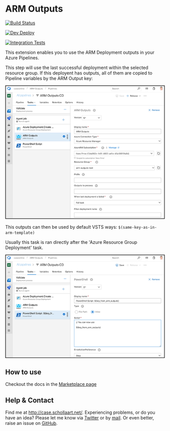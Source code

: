 # ARM Outputs

[![Build Status](https://caseonline.visualstudio.com/ARM%20Outputs/_apis/build/status/ARM%20Outputs-CI?branchName=dev)](https://caseonline.visualstudio.com/ARM%20Outputs/_build/latest?definitionId=19?branchName=dev)

[![Dev Deploy](https://caseonline.vsrm.visualstudio.com/_apis/public/Release/badge/0b79a2e6-b205-45d0-a677-ad0688669d24/1/1)](https://caseonline.visualstudio.com/ARM%20Outputs/_releaseDefinition?definitionId=1)

[![Integration Tests](https://caseonline.vsrm.visualstudio.com/_apis/public/Release/badge/0b79a2e6-b205-45d0-a677-ad0688669d24/1/2)](https://caseonline.visualstudio.com/ARM%20Outputs/_releaseDefinition?definitionId=1)


This extension enables you to use the ARM Deployment outputs in your Azure Pipelines.

This step will use the last successful deployment within the selected resource group. If this deployent has outputs, all of them are copied to Pipeline variables by the ARM Output key: 

[![screenshot-1](images/screenshot.png "Screenshot-1")](images/screenshot.png)

This outputs can then be used by default VSTS ways: ```$(same-key-as-in-arm-template)```

Usually this task is ran directly after the 'Azure Resource Group Deployment' task.

[![screenshot-2](images/screenshot2.png "Screenshot-1")](images/screenshot2.png)

## How to use

Checkout the docs in the [Marketplace page](Marketplace.md)

## Help & Contact

Find me at http://case.schollaart.net/. Experiencing problems, or do you have an idea? Please let me know via [Twitter](https://twitter.com/keesschollaart) or by [mail](mailto:keesschollaart81@hotmail.com). Or even better, raise an issue on [GitHub](https://github.com/keesschollaart81/vsts-arm-outputs/issues).